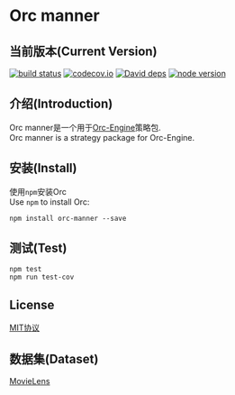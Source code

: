 Orc manner
=

当前版本(Current Version)
----------
[![build status][travis-image]][travis-url]
[![codecov.io][codecov-image]][codecov-url]
[![David deps][david-image]][david-url]
[![node version][node-image]][node-url]

[travis-image]: https://img.shields.io/travis/baka397/Orc-manner/master.svg?style=flat-square
[travis-url]: https://travis-ci.org/baka397/Orc-manner
[codecov-image]: https://img.shields.io/codecov/c/github/baka397/Orc-manner/master.svg?style=flat-square
[codecov-url]: https://codecov.io/github/baka397/Orc-manner?branch=master
[david-image]: https://img.shields.io/david/baka397/Orc-manner.svg?style=flat-square
[david-url]: https://david-dm.org/baka397/Orc-manner
[node-image]: https://img.shields.io/badge/node.js-%3E=_4-green.svg?style=flat-square
[node-url]: http://nodejs.org/download/

介绍(Introduction)
----------
Orc manner是一个用于[Orc-Engine](https://github.com/baka397/Orc-Engine)策略包.  
Orc manner is a strategy package for Orc-Engine.

安装(Install)
----------
使用`npm`安装Orc  
Use `npm` to install Orc:
```
npm install orc-manner --save
```

测试(Test)
----------
```
npm test
npm run test-cov
```

License
----------
[MIT协议](https://opensource.org/licenses/MIT)

数据集(Dataset)
----------
[MovieLens](https://grouplens.org/datasets/movielens/)